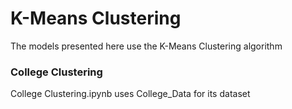 # K-Means Clustering
The models presented here use the K-Means Clustering algorithm

### College Clustering
College Clustering.ipynb uses College_Data for its dataset
